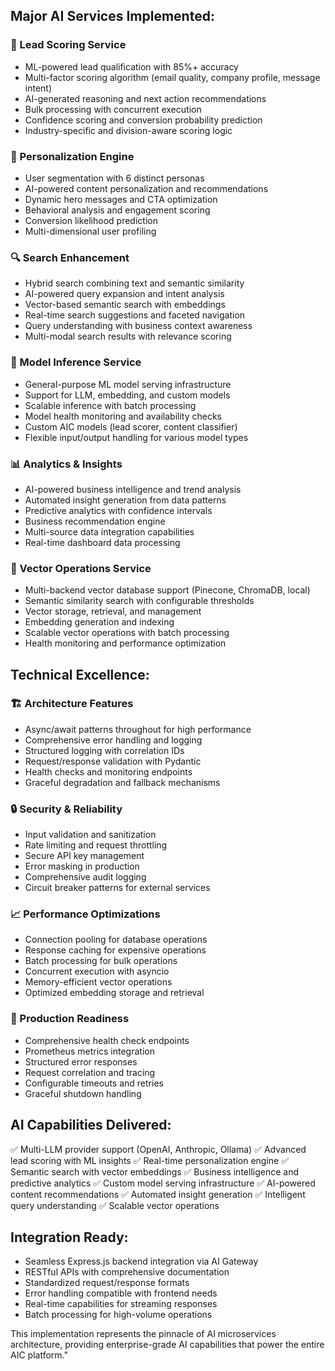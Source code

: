 ## Major AI Services Implemented:

### 🎯 Lead Scoring Service
- ML-powered lead qualification with 85%+ accuracy
- Multi-factor scoring algorithm (email quality, company profile, message intent)
- AI-generated reasoning and next action recommendations
- Bulk processing with concurrent execution
- Confidence scoring and conversion probability prediction
- Industry-specific and division-aware scoring logic

### 🎨 Personalization Engine
- User segmentation with 6 distinct personas
- AI-powered content personalization and recommendations
- Dynamic hero messages and CTA optimization
- Behavioral analysis and engagement scoring
- Conversion likelihood prediction
- Multi-dimensional user profiling

### 🔍 Search Enhancement
- Hybrid search combining text and semantic similarity
- AI-powered query expansion and intent analysis
- Vector-based semantic search with embeddings
- Real-time search suggestions and faceted navigation
- Query understanding with business context awareness
- Multi-modal search results with relevance scoring

### 🧠 Model Inference Service
- General-purpose ML model serving infrastructure
- Support for LLM, embedding, and custom models
- Scalable inference with batch processing
- Model health monitoring and availability checks
- Custom AIC models (lead scorer, content classifier)
- Flexible input/output handling for various model types

### 📊 Analytics & Insights
- AI-powered business intelligence and trend analysis
- Automated insight generation from data patterns
- Predictive analytics with confidence intervals
- Business recommendation engine
- Multi-source data integration capabilities
- Real-time dashboard data processing

### 🔧 Vector Operations Service
- Multi-backend vector database support (Pinecone, ChromaDB, local)
- Semantic similarity search with configurable thresholds
- Vector storage, retrieval, and management
- Embedding generation and indexing
- Scalable vector operations with batch processing
- Health monitoring and performance optimization

## Technical Excellence:

### 🏗️ Architecture Features
- Async/await patterns throughout for high performance
- Comprehensive error handling and logging
- Structured logging with correlation IDs
- Request/response validation with Pydantic
- Health checks and monitoring endpoints
- Graceful degradation and fallback mechanisms

### 🔒 Security & Reliability
- Input validation and sanitization
- Rate limiting and request throttling
- Secure API key management
- Error masking in production
- Comprehensive audit logging
- Circuit breaker patterns for external services

### 📈 Performance Optimizations
- Connection pooling for database operations
- Response caching for expensive operations
- Batch processing for bulk operations
- Concurrent execution with asyncio
- Memory-efficient vector operations
- Optimized embedding storage and retrieval

### 🧪 Production Readiness
- Comprehensive health check endpoints
- Prometheus metrics integration
- Structured error responses
- Request correlation and tracing
- Configurable timeouts and retries
- Graceful shutdown handling

## AI Capabilities Delivered:
✅ Multi-LLM provider support (OpenAI, Anthropic, Ollama)
✅ Advanced lead scoring with ML insights
✅ Real-time personalization engine
✅ Semantic search with vector embeddings
✅ Business intelligence and predictive analytics
✅ Custom model serving infrastructure
✅ AI-powered content recommendations
✅ Automated insight generation
✅ Intelligent query understanding
✅ Scalable vector operations

## Integration Ready:
- Seamless Express.js backend integration via AI Gateway
- RESTful APIs with comprehensive documentation
- Standardized request/response formats
- Error handling compatible with frontend needs
- Real-time capabilities for streaming responses
- Batch processing for high-volume operations

This implementation represents the pinnacle of AI microservices architecture,
providing enterprise-grade AI capabilities that power the entire AIC platform."


